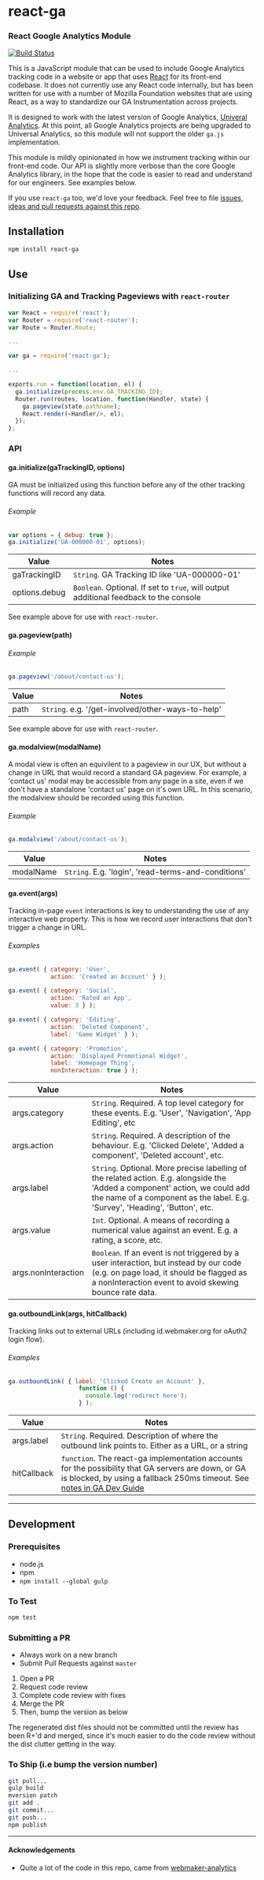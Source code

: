 # react-ga
### React Google Analytics Module

[![Build Status](https://travis-ci.org/adamlofting/react-ga.svg?branch=master)](https://travis-ci.org/adamlofting/react-ga)

This is a JavaScript module that can be used to include Google Analytics tracking code in a website or app that uses [React](http://facebook.github.io/react/) for its front-end codebase. It does not currently use any React code internally, but has been written for use with a number of Mozilla Foundation websites that are using React, as a way to standardize our GA Instrumentation across projects.

It is designed to work with the latest version of Google Analytics, [Univeral Analytics](https://support.google.com/analytics/answer/2790010?hl%3Den). At this point, all Google Analytics projects are being upgraded to Universal Analytics, so this module will not support the older `ga.js` implementation.

This module is mildly opinionated in how we instrument tracking within our front-end code. Our API is slightly more verbose than the core Google Analytics library, in the hope that the code is easier to read and understand for our engineers. See examples below.

If you use `react-ga` too, we'd love your feedback. Feel free to file [issues, ideas and pull requests against this repo](https://github.com/adamlofting/react-ga/issues).

## Installation
```bash
npm install react-ga
```

## Use

### Initializing GA  and Tracking Pageviews with `react-router`

```js
var React = require('react');
var Router = require('react-router');
var Route = Router.Route;

...

var ga = require('react-ga');

...

exports.run = function(location, el) {
  ga.initialize(process.env.GA_TRACKING_ID);
  Router.run(routes, location, function(Handler, state) {
    ga.pageview(state.pathname);
    React.render(<Handler/>, el);
  });
};

```


### API

#### ga.initialize(gaTrackingID, options)

GA must be initialized using this function before any of the other tracking functions will record any data.

###### Example

```js
var options = { debug: true };
ga.initialize('UA-000000-01', options);
```

|Value|Notes|
|------|-----|
|gaTrackingID| `String`. GA Tracking ID like 'UA-000000-01'|
|options.debug| `Boolean`. Optional. If set to `true`, will output additional feedback to the console|

See example above for use with `react-router`.

#### ga.pageview(path)

###### Example

```js
ga.pageview('/about/contact-us');
```

|Value|Notes|
|------|-----|
|path|`String`. e.g. '/get-involved/other-ways-to-help'|

See example above for use with `react-router`.

#### ga.modalview(modalName)

A modal view is often an equivilent to a pageview in our UX, but without a change in URL that would record a standard GA pageview. For example, a 'contact us' modal may be accessible from any page in a site, even if we don't have a standalone 'contact us' page on it's own URL. In this scenario, the modalview should be recorded using this function.

###### Example

```js
ga.modalview('/about/contact-us');
```

|Value|Notes|
|------|-----|
|modalName|`String`. E.g. 'login', 'read-terms-and-conditions'|

#### ga.event(args)

Tracking in-page `event` interactions is key to understanding the use of any interactive web property. This is how we record user interactions that don't trigger a change in URL.

###### Examples

```js
ga.event( { category: 'User',
            action: 'Created an Account' } );

ga.event( { category: 'Social',
            action: 'Rated an App',
            value: 3 } );

ga.event( { category: 'Editing',
            action: 'Deleted Component',
            label: 'Game Widget' } );

ga.event( { category: 'Promotion',
            action: 'Displayed Promotional Widget',
            label: 'Homepage Thing',
            nonInteraction: true } );
```

|Value|Notes|
|------|-----|
|args.category|`String`. Required. A top level category for these events. E.g. 'User', 'Navigation', 'App Editing', etc|
|args.action|`String`. Required. A description of the behaviour. E.g. 'Clicked Delete', 'Added a component', 'Deleted account', etc.|
|args.label|`String`. Optional. More precise labelling of the related action. E.g. alongside the 'Added a component' action, we could add the name of a component as the label. E.g. 'Survey', 'Heading', 'Button', etc.|
|args.value|`Int`. Optional. A means of recording a numerical value against an event. E.g. a rating, a score, etc.|
|args.nonInteraction|`Boolean`. If an event is not triggered by a user interaction, but instead by our code (e.g. on page load, it should be flagged as a nonInteraction event to avoid skewing bounce rate data.|

#### ga.outboundLink(args, hitCallback)

Tracking links out to external URLs (including id.webmaker.org for oAuth2 login flow).

###### Examples

```js
ga.outboundLink( { label: 'Clicked Create an Account' },
                    function () {
                      console.log('redirect here');
                    } );
```

|Value|Notes|
|------|-----|
|args.label|`String`. Required. Description of where the outbound link points to. Either as a URL, or a string|
|hitCallback|`function`. The react-ga implementation accounts for the possibility that GA servers are down, or GA is blocked, by using a fallback 250ms timeout. See [notes in GA Dev Guide](https://developers.google.com/analytics/devguides/collection/analyticsjs/field-reference#hitCallback)|

---

## Development

### Prerequisites

* node.js
* npm
* `npm install --global gulp`

### To Test
```bash
npm test
```

### Submitting a PR

* Always work on a new branch
* Submit Pull Requests against `master`

1. Open a PR
1. Request code review
1. Complete code review with fixes
1. Merge the PR
1. Then, bump the version as below

The regenerated dist files should not be committed until the review has been R+'d and merged, since it's much easier to do the code review without the dist clutter getting in the way.

### To Ship (i.e bump the version number)

```bash
git pull...
gulp build
mversion patch
git add .
git commit...
git push...
npm publish
```

---

#### Acknowledgements

* Quite a lot of the code in this repo, came from [webmaker-analytics](https://github.com/mozilla/webmaker-analytics)
